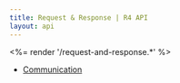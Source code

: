 ```yaml
---
title: Request & Response | R4 API
layout: api
---
```


<%= render '/request-and-response.*' %>
* [Communication](../request-and-response/communication)